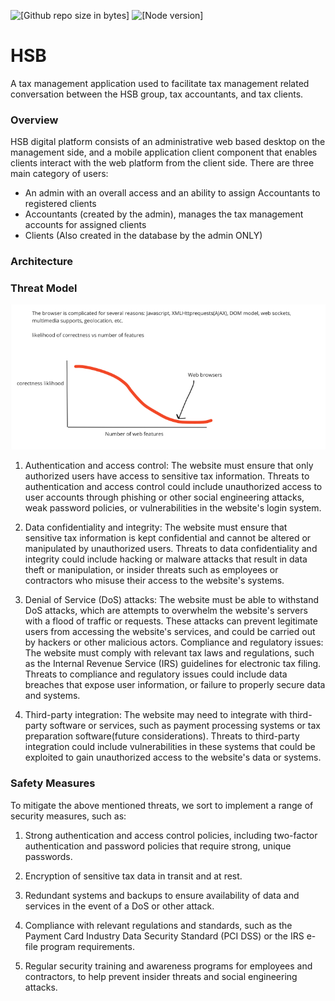 ![[Github repo  size in bytes]](https://img.shields.io/github/languages/code-size/codetipster/hsb-web-frontend)
![[Node version]](https://img.shields.io/npm/v/npm)
# HSB
A tax management application used to facilitate tax management related conversation between the HSB group, tax accountants, and tax clients.



### Overview
HSB digital platform consists of an administrative web based desktop on the management side, and a mobile application client component that enables clients interact with the web platform from the client side.
There are three main category of users:
- An admin with an overall access and an ability to assign Accountants to registered clients 
- Accountants (created by the admin), manages the tax management accounts  for assigned clients
- Clients (Also created in the database by the admin ONLY)

### Architecture
### Threat Model
![Where web applications without security measures lie](src/assets/Screenshot%202023-04-25%20at%2016.26.16.png)

1. Authentication and access control: The website must ensure that only authorized users have access to sensitive tax information. Threats to authentication and access control could include unauthorized access to user accounts through phishing or other social engineering attacks, weak password policies, or vulnerabilities in the website's login system.

2. Data confidentiality and integrity: The website must ensure that sensitive tax information is kept confidential and cannot be altered or manipulated by unauthorized users. Threats to data confidentiality and integrity could include hacking or malware attacks that result in data theft or manipulation, or insider threats such as employees or contractors who misuse their access to the website's systems.

3. Denial of Service (DoS) attacks: The website must be able to withstand DoS attacks, which are attempts to overwhelm the website's servers with a flood of traffic or requests. These attacks can prevent legitimate users from accessing the website's services, and could be carried out by hackers or other malicious actors.
Compliance and regulatory issues: The website must comply with relevant tax laws and regulations, such as the Internal Revenue Service (IRS) guidelines for electronic tax filing. Threats to compliance and regulatory issues could include data breaches that expose user information, or failure to properly secure data and systems.

4. Third-party integration: The website may need to integrate with third-party software or services, such as payment processing systems or tax preparation software(future considerations). Threats to third-party integration could include vulnerabilities in these systems that could be exploited to gain unauthorized access to the website's data or systems.

### Safety Measures
To mitigate the above mentioned threats, we sort to implement a range of security measures, such as:

1. Strong authentication and access control policies, including two-factor authentication and password policies that require strong, unique passwords.

2. Encryption of sensitive tax data in transit and at rest.

3. Redundant systems and backups to ensure availability of data and services in the event of a DoS or other attack.

4. Compliance with relevant regulations and standards, such as the Payment Card Industry Data Security Standard (PCI DSS) or the IRS e-file program requirements.

5. Regular security training and awareness programs for employees and contractors, to help prevent insider threats and social engineering attacks.